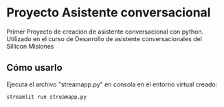 # Proyecto Asistente conversacional

Primer Proyecto de creación de asistente conversacional con python. Utilizado en el curso de Desarrollo de asistente conversacionales del Sillicon Misiones

## Cómo usarlo

Ejecuta el archivo "streamapp.py" en consola en el entorno virtual creado:

```python
streamlit run streamapp.py
```

